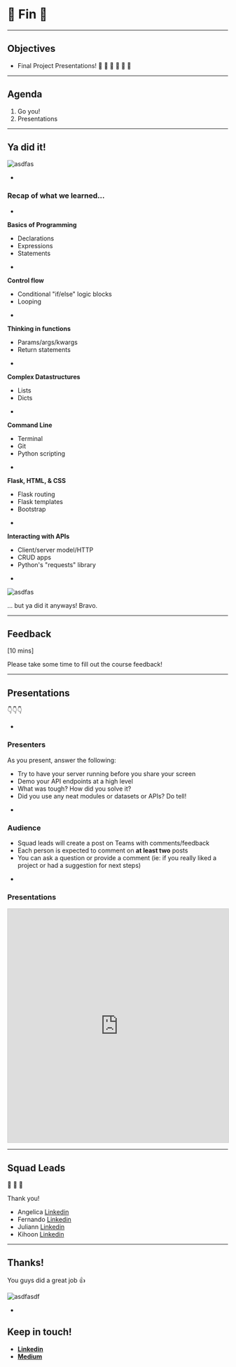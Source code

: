 #  🙌 Fin  🙌

---

## Objectives

* Final Project Presentations! 🎉 🎈 🎂 🍾 🎊 🙌

---


## Agenda

1. Go you!
2. Presentations

---

## Ya did it!

![asdfas](https://media0.giphy.com/media/J93sVmfYBtsRi/giphy.gif)

-

### Recap of what we learned...

-


**Basics of Programming**

* Declarations
* Expressions
* Statements


-

**Control flow**

* Conditional "if/else" logic blocks
* Looping

-

**Thinking in functions**

* Params/args/kwargs
* Return statements

-

**Complex Datastructures**

* Lists
* Dicts

-

**Command Line**

* Terminal
* Git
* Python scripting

-

**Flask, HTML, & CSS**

* Flask routing
* Flask templates
* Bootstrap

-

**Interacting with APIs**

* Client/server model/HTTP
* CRUD apps
* Python's "requests" library

-

![asdfas](https://media1.giphy.com/media/j8nXhJ1fJM0wg/giphy.gif)

... but ya did it anyways! Bravo.


---
## Feedback

[10 mins]

Please take some time to fill out the course feedback!

---
## Presentations

👇👇👇

-

### Presenters

As you present, answer the following:

* Try to have your server running before you share your screen
* Demo your API endpoints at a high level
* What was tough? How did you solve it?
* Did you use any neat modules or datasets or APIs? Do tell!

-

### Audience

* Squad leads will create a post on Teams with comments/feedback
* Each person is expected to comment on **at least two** posts 
* You can ask a question or provide a comment (ie: if you really liked a project or had a suggestion for next steps)

-

### Presentations

<iframe class="airtable-embed" src="https://airtable.com/embed/shrGReL1urtXjZ1Rr?backgroundColor=gray&viewControls=on" frameborder="0" onmousewheel="" width="100%" height="533" style="background: transparent; border: 1px solid #ccc;"></iframe>

---

## Squad Leads

🙌 🙌 🙌

Thank you!

* Angelica  [Linkedin](https://www.linkedin.com/in/angelica-maria-nanez/)
* Fernando  [Linkedin](https://www.linkedin.com/in/fernando-hidalgo)
* Juliann  [Linkedin](https://www.linkedin.com/in/juliann-mceachern/)
* Kihoon  [Linkedin](https://www.linkedin.com/in/kihoonsohn/)


---

## Thanks!

You guys did a great job 👍

![asdfasdf](https://media.giphy.com/media/NnGGHE0muVqpO/giphy.gif)


-

## Keep in touch!

* **[Linkedin](https://www.linkedin.com/in/mottaqui-karim-5b01212a/)**
* **[Medium](https://medium.com/@taqkarim)**
